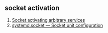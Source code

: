 ## socket activation

 1. [Socket activating arbitrary services](https://insanity.industries/post/socket-activation-all-the-things/)
 2. [systemd.socket — Socket unit configuration](https://www.freedesktop.org/software/systemd/man/systemd.socket.html)

